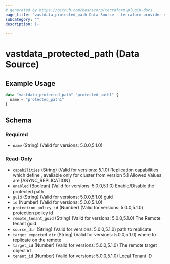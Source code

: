 ```yaml
---
# generated by https://github.com/hashicorp/terraform-plugin-docs
page_title: "vastdata_protected_path Data Source - terraform-provider-vastdata"
subcategory: ""
description: |-
  
---
```


# vastdata_protected_path (Data Source)



## Example Usage

```terraform
data "vastdata_protected_path" "protected_path1" {
  name = "protected_path1"
}
```

<!-- schema generated by tfplugindocs -->
## Schema

### Required

- `name` (String) (Valid for versions: 5.0.0,5.1.0)

### Read-Only

- `capabilities` (String) (Valid for versions: 5.1.0) Replication capabilities which define , avaliable only for cluster from version 5.1 Allowed Values are [ASYNC_REPLICATION]
- `enabled` (Boolean) (Valid for versions: 5.0.0,5.1.0) Enable/Disable the protected path
- `guid` (String) (Valid for versions: 5.0.0,5.1.0) guid
- `id` (Number) (Valid for versions: 5.0.0,5.1.0)
- `protection_policy_id` (Number) (Valid for versions: 5.0.0,5.1.0) protection policy id
- `remote_tenant_guid` (String) (Valid for versions: 5.0.0,5.1.0) The Remote tenant guid
- `source_dir` (String) (Valid for versions: 5.0.0,5.1.0) path to replicate
- `target_exported_dir` (String) (Valid for versions: 5.0.0,5.1.0) where to replicate on the remote
- `target_id` (Number) (Valid for versions: 5.0.0,5.1.0) The remote target object id
- `tenant_id` (Number) (Valid for versions: 5.0.0,5.1.0) Local Tenant ID
